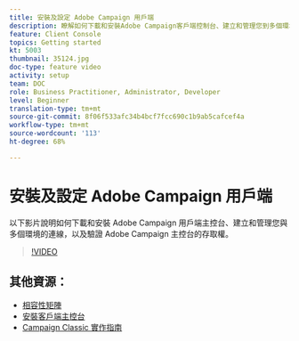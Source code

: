```yaml
---
title: 安裝及設定 Adobe Campaign 用戶端
description: 瞭解如何下載和安裝Adobe Campaign客戶端控制台、建立和管理您到多個環境的連接，以及驗證對Adobe Campaign客戶端控制台的訪問。
feature: Client Console
topics: Getting started
kt: 5003
thumbnail: 35124.jpg
doc-type: feature video
activity: setup
team: DOC
role: Business Practitioner, Administrator, Developer
level: Beginner
translation-type: tm+mt
source-git-commit: 8f06f533afc34b4bcf7fcc690c1b9ab5cafcef4a
workflow-type: tm+mt
source-wordcount: '113'
ht-degree: 68%

---
```



# 安裝及設定 Adobe Campaign 用戶端

以下影片說明如何下載和安裝 Adobe Campaign 用戶端主控台、建立和管理您與多個環境的連線，以及驗證 Adobe Campaign 主控台的存取權。

>[!VIDEO](https://video.tv.adobe.com/v/35124?quality=12)

## 其他資源：

* [相容性矩陣](https://helpx.adobe.com/tw/campaign/kb/compatibility-matrix.html)
* [安裝客戶端主控台](https://docs.adobe.com/content/help/zh-Hant/campaign-classic/using/installing-campaign-classic/installing-campaign-in-windows-/installing-the-client-console.html)
* [Campaign Classic 實作指南](https://helpx.adobe.com/tw/campaign/kb/acc-implementation.html)
